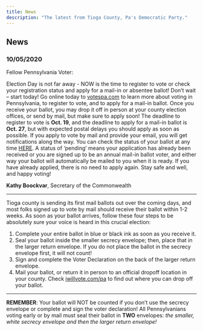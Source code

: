 ```yaml
---
title: News
description: "The latest from Tioga County, Pa's Democratic Party."
---
```


## News

### 10/05/2020

Fellow Pennsylvania Voter:

Election Day is not far away - NOW is the time to register to vote or check your registration status and apply for a mail-in or absentee ballot!
Don’t wait – start today! Go online today to [votespa.com](https://www.votespa.com) to learn more about voting in Pennsylvania, to register to vote, and to apply for a mail-in ballot. Once you receive your ballot, you may drop it off in person at your county election offices, or send by mail, but make sure to apply soon!  The deadline to register to vote is **Oct. 19**, and the deadline to apply for a mail-in ballot is **Oct. 27**, but with expected postal delays you should apply as soon as possible.
If you apply to vote by mail and provide your email, you will get notifications along the way. You can check the status of your ballot at any time [HERE](https://www.pavoterservices.pa.gov/Pages/BallotTracking.aspx). A status of ‘pending’ means your application has already been received or you are signed up to be an annual mail-in ballot voter, and either way your ballot will automatically be mailed to you when it is ready. If you have already applied, there is no need to apply again.
Stay safe and well, and happy voting!

**Kathy Boockvar**,
Secretary of the Commonwealth

---

Tioga county is sending its first mail ballots out over the coming days, and most folks signed up to vote by mail should receive their ballot within 1-2 weeks.
As soon as your ballot arrives, follow these four steps to be absolutely sure your voice is heard in this crucial election:

1. Complete your entire ballot in blue or black ink as soon as you receive it.
2. Seal your ballot inside the smaller secrecy envelope; then, place that in the larger return envelope. If you do not place the ballot in the secrecy envelope first, it will not count!
3. Sign and complete the Voter Declaration on the back of the larger return envelope.
4. Mail your ballot, or return it in person to an official dropoff location in your county. Check [iwillvote.com/pa](https://iwillvote.com/pa) to find out where you can drop off your ballot.

---

**REMEMBER**: Your ballot will NOT be counted if you don’t use the secrecy envelope or complete and sign the voter declaration!  All Pennsylvanians voting early or by mail must seal their ballot in **TWO** envelopes: _the smaller, white secrecy envelope and then the larger return envelope!_
